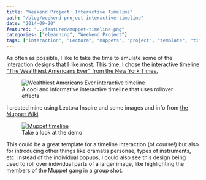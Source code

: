 ```yaml
---
title: "Weekend Project: Interactive Timeline"
path: "/blog/weekend-project-interactive-timeline"
date: "2014-09-20"
featured: "../featured/muppet-timeline.png"
categories: ["elearning", "Weekend Project"]
tags: ["interaction", "Lectora", "muppets", "project", "template", "timeline"]
---
```


As often as possible, I like to take the time to emulate some of the interaction designs that I like most. This time, I chose the interactive timeline ["The Wealthiest Americans Ever" from the New York Times.](http://www.nytimes.com/ref/business/20070715_GILDED_GRAPHIC.html "The Wealthiest Americans Ever NYT")

<figure>
  <img
    sizes="(max-width: 810px) 100vw, 810px"
    srcset="http://res.cloudinary.com/dhdaswa6t/image/upload/f_auto,q_60,w_203/v1530396697/blog/wealthies-americans-timeline.png 203w,
            http://res.cloudinary.com/dhdaswa6t/image/upload/f_auto,q_60,w_405/v1530396697/blog/wealthies-americans-timeline.png 405w,
            http://res.cloudinary.com/dhdaswa6t/image/upload/f_auto,q_60,w_810/v1530396697/blog/wealthies-americans-timeline.png 810w,
            http://res.cloudinary.com/dhdaswa6t/image/upload/f_auto,q_60,w_1215/v1530396697/blog/wealthies-americans-timeline.png 1215w"
    src="http://res.cloudinary.com/dhdaswa6t/image/upload/f_auto,q_60,w_810/v1530396697/blog/wealthies-americans-timeline.png"
    alt="Wealthiest Americans Ever interactive timeline" />
  <figcaption> A cool and informative interactive timeline that uses rollover effects</figcaption>
</figure>

I created mine using Lectora Inspire and some images and info from [the Muppet Wiki](http://muppet.wikia.com/wiki/Muppet_Wiki "Muppet Wiki")

<figure>
  <a href="http://www.knanthony.com/showcase/muppettime/index.html" target="blank">
    <img
    sizes="(max-width: 810px) 100vw, 810px"
    srcset="http://res.cloudinary.com/dhdaswa6t/image/upload/f_auto,q_60,w_203/v1530396697/blog/muppet-timeline.png 203w,
            http://res.cloudinary.com/dhdaswa6t/image/upload/f_auto,q_60,w_405/v1530396697/blog/muppet-timeline.png 405w,
            http://res.cloudinary.com/dhdaswa6t/image/upload/f_auto,q_60,w_810/v1530396697/blog/muppet-timeline.png 810w,
            http://res.cloudinary.com/dhdaswa6t/image/upload/f_auto,q_60,w_1215/v1530396697/blog/muppet-timeline.png 1215w"
    src="http://res.cloudinary.com/dhdaswa6t/image/upload/f_auto,q_60,w_810/v1530396697/blog/muppet-timeline.png"
    alt="Muppet timeline" />
  </a>
  <figcaption>Take a look at the demo</figcaption>
</figure>

This could be a great template for a timeline interaction (of course!) but also for introducing other things like dramatis personae, types of instruments, etc. Instead of the individual popups, I could also see this design being used to roll over individual parts of a larger image, like highlighting the members of the Muppet gang in a group shot.
